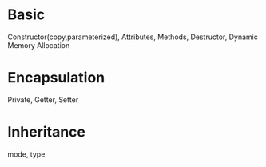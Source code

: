# Basic

Constructor(copy,parameterized), Attributes, Methods, Destructor, Dynamic Memory Allocation

# Encapsulation

Private, Getter, Setter

# Inheritance

mode, type
